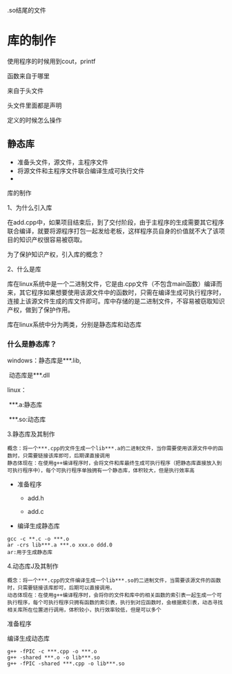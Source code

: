 .so结尾的文件

# 库的制作

使用程序的时候用到cout，printf

函数来自于哪里

来自于头文件

头文件里面都是声明

定义的时候怎么操作

## 静态库

- 准备头文件，源文件，主程序文件
- 将源文件和主程序文件联合编译生成可执行文件
- 

库的制作

1、为什么引入库

在add.cpp中，如果项目结束后，到了交付阶段，由于主程序的生成需要其它程序联合编译，就要将源程序打包一起发给老板，这样程序员自身的价值就不大了该项目的知识产权很容易被窃取。

为了保护知识产权，引入库的概念？

2、什么是库

库在linux系统中是一个二进制文件，它是由.cpp文件（不包含main函数）编译而来，其它程序如果想要使用该源文件中的函数时，只需在编译生成可执行程序时，连接上该源文件生成的库文件即可。库中存储的是二进制文件，不容易被窃取知识产权，做到了保护作用。

库在linux系统中分为两类，分别是静态库和动态库



### 什么是静态库？

windows：静态库是***.lib,

​					动态库是***.dll

linux：

​			***.a:静态库

​			***.so:动态库

3.静态库及其制作

```
概念：将一个***.cpp的文件生成一个lib***.a的二进制文件，当你需要使用该源文件中的函数时，只需要链接该库即可，后期课直接调用
静态体现在：在使用g++编译程序时，会将文件和库最终生成可执行程序（把静态库直接放入到可执行程序中），每个可执行程序单独拥有一个静态库，体积较大，但是执行效率高
```

- 准备程序

  - add.h

  - add.c

- 编译生成静态库

```
gcc -c **.c -o ***.o
ar -crs lib***.a ***.o xxx.o ddd.0
ar:用于生成静态库

```







4.动态库J及其制作

```
概念：将一个***.cpp的文件编译生成一个lib***.so的二进制文件，当需要该源文件的函数时，只需要链接该库即可，后期可以直接调用，
动态体现在：在使用g++编译程序时，会将你的文件和库中的相关函数的索引表一起生成一个可执行程序，每个可执行程序只拥有函数的索引表，执行到对应函数时，会根据索引表，动态寻找相关库所在位置进行调用，体积较小，执行效率较低，但是可以多个
```

准备程序

编译生成动态库

```
g++ -fPIC -c ***.cpp -o ***.o
g++ -shared ***.o -o lib***.so
g++ -fPIC -shared ***.cpp -o lib***.so

```





